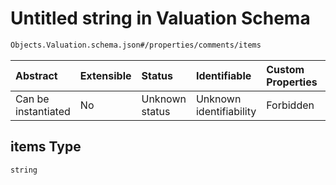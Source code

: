 # Untitled string in Valuation Schema

```txt
Objects.Valuation.schema.json#/properties/comments/items
```

| Abstract            | Extensible | Status         | Identifiable            | Custom Properties | Additional Properties | Access Restrictions | Defined In                                                                         |
| :------------------ | :--------- | :------------- | :---------------------- | :---------------- | :-------------------- | :------------------ | :--------------------------------------------------------------------------------- |
| Can be instantiated | No         | Unknown status | Unknown identifiability | Forbidden         | Allowed               | none                | [Valuation.schema.json\*](../objects/Valuation.schema.json "open original schema") |

## items Type

`string`
